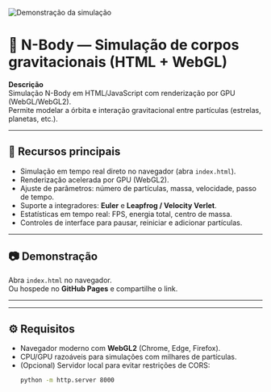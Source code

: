 ![Demonstração da simulação](https://i.ibb.co/PsHNzNgq/Screenshot-20250906-110137-Treb-Edit.jpg)

# 🌌 N-Body — Simulação de corpos gravitacionais (HTML + WebGL)

**Descrição**  
Simulação N-Body em HTML/JavaScript com renderização por GPU (WebGL/WebGL2).  
Permite modelar a órbita e interação gravitacional entre partículas (estrelas, planetas, etc.).  

---

## 🚀 Recursos principais
- Simulação em tempo real direto no navegador (abra `index.html`).
- Renderização acelerada por GPU (WebGL2).
- Ajuste de parâmetros: número de partículas, massa, velocidade, passo de tempo.
- Suporte a integradores: **Euler** e **Leapfrog / Velocity Verlet**.
- Estatísticas em tempo real: FPS, energia total, centro de massa.
- Controles de interface para pausar, reiniciar e adicionar partículas.

---

## 📷 Demonstração
Abra `index.html` no navegador.  
Ou hospede no **GitHub Pages** e compartilhe o link.

---

---

## ⚙️ Requisitos
- Navegador moderno com **WebGL2** (Chrome, Edge, Firefox).
- CPU/GPU razoáveis para simulações com milhares de partículas.
- (Opcional) Servidor local para evitar restrições de CORS:  
  ```bash
  python -m http.server 8000

